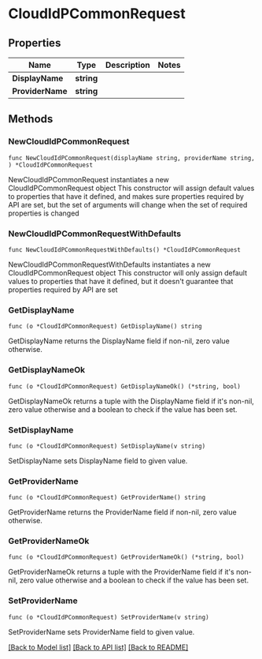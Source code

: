 # CloudIdPCommonRequest

## Properties

Name | Type | Description | Notes
------------ | ------------- | ------------- | -------------
**DisplayName** | **string** |  | 
**ProviderName** | **string** |  | 

## Methods

### NewCloudIdPCommonRequest

`func NewCloudIdPCommonRequest(displayName string, providerName string, ) *CloudIdPCommonRequest`

NewCloudIdPCommonRequest instantiates a new CloudIdPCommonRequest object
This constructor will assign default values to properties that have it defined,
and makes sure properties required by API are set, but the set of arguments
will change when the set of required properties is changed

### NewCloudIdPCommonRequestWithDefaults

`func NewCloudIdPCommonRequestWithDefaults() *CloudIdPCommonRequest`

NewCloudIdPCommonRequestWithDefaults instantiates a new CloudIdPCommonRequest object
This constructor will only assign default values to properties that have it defined,
but it doesn't guarantee that properties required by API are set

### GetDisplayName

`func (o *CloudIdPCommonRequest) GetDisplayName() string`

GetDisplayName returns the DisplayName field if non-nil, zero value otherwise.

### GetDisplayNameOk

`func (o *CloudIdPCommonRequest) GetDisplayNameOk() (*string, bool)`

GetDisplayNameOk returns a tuple with the DisplayName field if it's non-nil, zero value otherwise
and a boolean to check if the value has been set.

### SetDisplayName

`func (o *CloudIdPCommonRequest) SetDisplayName(v string)`

SetDisplayName sets DisplayName field to given value.


### GetProviderName

`func (o *CloudIdPCommonRequest) GetProviderName() string`

GetProviderName returns the ProviderName field if non-nil, zero value otherwise.

### GetProviderNameOk

`func (o *CloudIdPCommonRequest) GetProviderNameOk() (*string, bool)`

GetProviderNameOk returns a tuple with the ProviderName field if it's non-nil, zero value otherwise
and a boolean to check if the value has been set.

### SetProviderName

`func (o *CloudIdPCommonRequest) SetProviderName(v string)`

SetProviderName sets ProviderName field to given value.



[[Back to Model list]](../README.md#documentation-for-models) [[Back to API list]](../README.md#documentation-for-api-endpoints) [[Back to README]](../README.md)


